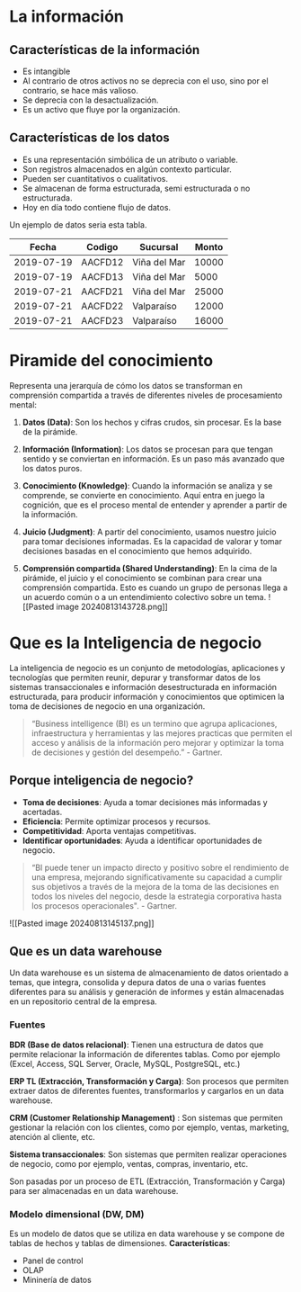 # La información

## Características de la información
- Es intangible
- Al contrario de otros activos no se deprecia con el uso, sino por el contrario, se hace más valioso.
- Se deprecia con la desactualización.
- Es un activo que fluye por la organización.

## Características de los datos
- Es una representación simbólica de un atributo o variable.
- Son registros almacenados en algún contexto particular.
- Pueden ser cuantitativos o cualitativos. 
- Se almacenan de forma estructurada, semi estructurada o no estructurada.
- Hoy en día todo contiene flujo de datos.

Un ejemplo de datos seria esta tabla.

| Fecha      | Codigo  | Sucursal     | Monto |
| ---------- | ------- | ------------ | ----- |
| 2019-07-19 | AACFD12 | Viña del Mar | 10000 |
| 2019-07-19 | AACFD13 | Viña del Mar | 5000  |
| 2019-07-21 | AACFD21 | Viña del Mar | 25000 |
| 2019-07-21 | AACFD22 | Valparaíso   | 12000 |
| 2019-07-21 | AACFD23 | Valparaíso   | 16000 |

# Piramide del conocimiento

Representa una jerarquía de cómo los datos se transforman en comprensión compartida a través de diferentes niveles de procesamiento mental:

1. **Datos (Data)**: Son los hechos y cifras crudos, sin procesar. Es la base de la pirámide.
    
2. **Información (Information)**: Los datos se procesan para que tengan sentido y se conviertan en información. Es un paso más avanzado que los datos puros.
    
3. **Conocimiento (Knowledge)**: Cuando la información se analiza y se comprende, se convierte en conocimiento. Aquí entra en juego la cognición, que es el proceso mental de entender y aprender a partir de la información.
    
4. **Juicio (Judgment)**: A partir del conocimiento, usamos nuestro juicio para tomar decisiones informadas. Es la capacidad de valorar y tomar decisiones basadas en el conocimiento que hemos adquirido.
    
5. **Comprensión compartida (Shared Understanding)**: En la cima de la pirámide, el juicio y el conocimiento se combinan para crear una comprensión compartida. Esto es cuando un grupo de personas llega a un acuerdo común o a un entendimiento colectivo sobre un tema.
![[Pasted image 20240813143728.png]]

# Que es la Inteligencia de negocio
La inteligencia de negocio es un conjunto de metodologías, aplicaciones y tecnologías que permiten reunir, depurar y transformar datos de los sistemas transaccionales e información desestructurada en información estructurada, para producir información y conocimientos que optimicen la toma de decisiones de negocio en una organización.

> “Business intelligence (BI) es un termino que agrupa aplicaciones, infraestructura y herramientas y las mejores practicas que permiten el acceso y análisis de la información pero mejorar y optimizar la toma de decisiones y gestión del desempeño.” -  Gartner.

## Porque inteligencia de negocio?
- **Toma de decisiones**: Ayuda a tomar decisiones más informadas y acertadas.
- **Eficiencia**: Permite optimizar procesos y recursos.
- **Competitividad**: Aporta ventajas competitivas.
- **Identificar oportunidades**: Ayuda a identificar oportunidades de negocio.

> “BI puede tener un impacto directo y positivo sobre el rendimiento de una empresa, mejorando significativamente su capacidad a cumplir sus objetivos a través de la mejora de la toma de las decisiones en todos los niveles del negocio, desde la estrategia corporativa hasta los procesos operacionales". - Gartner.

![[Pasted image 20240813145137.png]]
## Que es un data warehouse
Un data warehouse es un sistema de almacenamiento de datos orientado a temas, que integra, consolida y depura datos de una o varias fuentes diferentes para su análisis y generación de informes y están almacenadas en un repositorio central de la empresa.

### Fuentes
**BDR  (Base de datos relacional)**: Tienen una estructura de datos que permite relacionar la información de diferentes tablas. Como por ejemplo (Excel, Access, SQL Server, Oracle, MySQL, PostgreSQL, etc.)

**ERP TL (Extracción, Transformación y Carga)**:  Son procesos que permiten extraer datos de diferentes fuentes, transformarlos y cargarlos en un data warehouse.

**CRM (Customer Relationship Management)** : Son sistemas que permiten gestionar la relación con los clientes, como por ejemplo, ventas, marketing, atención al cliente, etc.

**Sistema transaccionales**:  Son sistemas que permiten realizar operaciones de negocio, como por ejemplo, ventas, compras, inventario, etc.

Son pasadas por un proceso de ETL (Extracción, Transformación y Carga) para ser almacenadas en un data warehouse.

### Modelo dimensional (DW, DM)
Es un modelo de datos que se utiliza en data warehouse y se compone de tablas de hechos y tablas de dimensiones.
**Características**:
- Panel de control
- OLAP
- Mininería de datos
